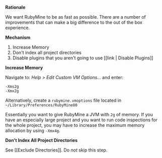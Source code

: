 **Rationale**

We want RubyMine to be as fast as possible.
There are a number of improvements that can make a big difference to the out of the box experience.

**Mechanism**

1. Increase Memory
1. Don't index all project directories
1. Disable plugins that you aren't going to use [[link | Disable Plugins]]

**Increase Memory**

Navigate to: _Help > Edit Custom VM Options..._ and enter:

    -Xms2g
    -Xmx2g

Alternatively, create a `rubymine.vmoptions` file located in `~/Library/Preferences/RubyMine80`

Essentially you want to give RubyMine a JVM with `2g` of memory.
If you have an especially large project and you want to run code inspections for the whole project,
you may have to increase the maximum memory allocation by using `-Xmx4g`.

**Don't Index All Project Directories**

See [[Exclude Directories]]. Do _not_ skip this step.
